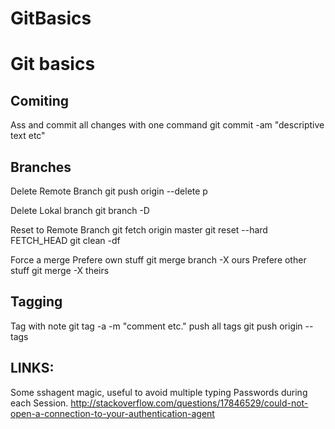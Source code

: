 GitBasics
=========

# Git basics

## Comiting
Ass and commit all changes with one command
	git commit -am "descriptive text etc"

## Branches
Delete Remote Branch
	git push origin --delete <branchName>p

Delete Lokal branch
	git branch -D <branchName>

Reset to Remote Branch
	git fetch origin master
	git reset --hard FETCH_HEAD
	git clean -df

Force a merge
Prefere own stuff
	git merge branch -X ours
Prefere other stuff
	git merge -X theirs <branchB>

## Tagging
Tag with note
	git tag -a <tag name> -m "comment etc."
push all tags
	git push origin --tags


## LINKS:
Some sshagent magic, useful to avoid multiple typing Passwords during each Session. http://stackoverflow.com/questions/17846529/could-not-open-a-connection-to-your-authentication-agent



